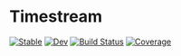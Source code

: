 # Timestream

[![Stable](https://img.shields.io/badge/docs-stable-blue.svg)](https://klangner.github.io/Timestream.jl/stable)
[![Dev](https://img.shields.io/badge/docs-dev-blue.svg)](https://klangner.github.io/Timestream.jl/dev)
[![Build Status](https://github.com/klangner/Timestream.jl/actions/workflows/CI.yml/badge.svg?branch=main)](https://github.com/klangner/Timestream.jl/actions/workflows/CI.yml?query=branch%3Amain)
[![Coverage](https://codecov.io/gh/klangner/Timestream.jl/branch/main/graph/badge.svg)](https://codecov.io/gh/klangner/Timestream.jl)
